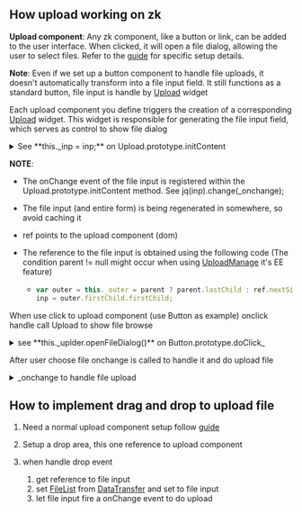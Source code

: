 ## How upload working on zk

**Upload component**: Any zk component, like a button or link, can be added to the user interface. When clicked, it will open a file dialog, allowing the user to select files. Refer to the [guide](https://www.zkoss.org/wiki/ZK_Developer's_Reference/UI_Patterns/File_Upload_and_Download) for specific setup details.

**Note**: Even if we set up a button component to handle file uploads, it doesn't automatically transform into a file input field. It still functions as a standard button, file input is handle by [Upload](https://www.zkoss.org/javadoc/latest/jsdoc/classes/zul.Upload.html) widget

Each upload component you define triggers the creation of a corresponding [Upload](https://www.zkoss.org/javadoc/latest/jsdoc/classes/zul.Upload.html) widget. This widget is responsible for generating the file input field, which serves as control to show file dialog

<details>
  <summary>See **this._inp = inp;** on Upload.prototype.initContent</summary>

```js
Upload.prototype.initContent = function () {
    var wgt = this._wgt,
      parent = this._parent,
      ref = wgt.$n(),
      html = '<span class="z-upload"' + (this._tooltiptext ? ' title="' + zUtl.encodeXML(this._tooltiptext) + '"' : '') // ZK-751
      + '><form enctype="multipart/form-data" method="POST">' + '<input name="file" type="file"'
      // multiple="" for Firefox, multiple for Chrome
      + (this.multiple == 'true' ? ' multiple="" multiple' : '') + (this.accept ? ' accept="' + this.accept.replace(new RegExp('\\|', 'g'), ',') + '"' : '') + ' hidefocus="true" tabindex="-1" style="height:' + ref.offsetHeight + 'px"/></form></span>';
    if (parent) jq(parent).append(DOMPurify.sanitize(html));else jq(wgt).after(DOMPurify.sanitize(html));
    delete this._formDetached;
    //B50-3304877: autodisable and Upload
    if (!wgt._autodisable_self) {
      var self = this;
      //B65-ZK-2111: Sync later to prevent the external style change button offset height/width.
      setTimeout(function () {
        self.sync();
      }, 50);
    }
    var outer = this._outer = parent ? parent.lastChild : ref.nextSibling,
      inp = outer.firstChild.firstChild;
    this._inp = inp;
    if (zk.opera) {
      //in opera, relative not correct (test2/B50-ZK-363.zul)
      outer.style.position = 'absolute';
      _addSyncQue(this);
    }
    inp.z$proxy = ref;
    inp._ctrl = this;
    jq(inp).change(_onchange);
  };

```

</details>

**NOTE**:

* The onChange event of the file input is registered within the Upload.prototype.initContent method. See jq(inp).change(_onchange);
* The file input (and entire form) is being regenerated in somewhere, so avoid caching it
* ref points to the upload component (dom)
* The reference to the file input is obtained using the following code (The condition  parent != null might occur when using [UploadManage](https://www.zkoss.org/javadoc/latest/jsdoc/classes/zul.UploadManager.html) it's EE feature)

  * ```js
    var outer = this._outer = parent ? parent.lastChild : ref.nextSibling,
    inp = outer.firstChild.firstChild;
    ```

When use click to upload component (use Button as example) onclick handle call Upload to show file browse

<details>
  <summary>see **this._uplder.openFileDialog()** on Button.prototype.doClick_</summary>

```js
Button.prototype.doClick_ = function (evt) {
    if (!evt.domEvent)
      // mobile will trigger doClick twice
      return;
    if (!this._disabled) {
      this.fireX(evt);
      if (!this._upload) zul.wgt.ADBS.autodisable(this);else this._uplder.openFileDialog();
      if (!evt.stopped) {
        var href = this._href,
          isMailTo = href ? href.toLowerCase().startsWith('mailto:') : false;
        if (href) {
          // ZK-2506: use iframe to open a 'mailto' href
          if (isMailTo) {
            var ifrm = jq.newFrame('mailtoFrame', href, undefined);
            jq(ifrm).remove();
          } else {
            zUtl.go(href, {
              target: this._target || (evt.data.ctrlKey ? '_blank' : '')
            });
          }
        }
        _super.prototype.doClick_.call(this, evt, true);
      }
    }
    //Unlike DOM, we don't proprogate to parent (otherwise, onClick
    //will fired)
  };
```

</details>

After user choose file onchange is called to handle it and do upload file

<details>
  <summary>_onchange to handle file upload</summary>

```js
function _onchange(_evt) {
  var n = this,
    upload = n._ctrl,
    form = n.form,
    // we don't use jq().remove() in this case, because we have to use its reference.
    p = form.parentNode;
  p.parentNode.removeChild(p);
  upload._formDetached = true;
  var fileName = !n.files || n.files.length == 1 ? n.value : function (files) {
    var fns = [];
    for (var len = files.length; len--;) fns.unshift(files[len].name);
    return fns.join(',');
  }(n.files);
  _start(n._ctrl, form, fileName);
}
if (zk.opera) {
  //opera only
  var _syncQue = [],
    _syncId,
    _syncNow = function () {
      for (var j = _syncQue.length; j--;) _syncQue[j].sync();
    },
    _addSyncQue = function (upld) {
      if (!_syncQue.length) _syncId = setInterval(_syncNow, 1500);
      _syncQue.push(upld);
    },
    _rmSyncQue = function (upld) {
      _syncQue.$remove(upld);
      if (_syncId && !_syncQue.length) {
        clearInterval(_syncId);
        _syncId = undefined;
      }
    };
}
```

</details>

## How to implement drag and drop to upload file

1. Need a normal upload component setup follow [guide](https://www.zkoss.org/wiki/ZK_Developer's_Reference/UI_Patterns/File_Upload_and_Download)
2. Setup a drop area, this one reference to upload component
3. when handle drop event

   1. get reference to file input
   2. set [FileList](https://developer.mozilla.org/en-US/docs/Web/API/FileList) from [DataTransfer](https://developer.mozilla.org/en-US/docs/Web/API/DataTransfer/files) and set to file input
   3. let file input fire a onChange event to do upload
